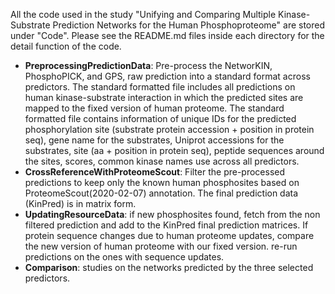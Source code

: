 All the code used in the study "Unifying and Comparing Multiple Kinase-Substrate Prediction Networks for the Human Phosphoproteome" are stored under "Code". Please see the README.md files inside each directory for the detail function of the code. 

- **PreprocessingPredictionData**: Pre-process the NetworKIN, PhosphoPICK, and GPS, raw prediction into a standard format across predictors.  The standard formatted file includes all predictions on human kinase-substrate interaction in which the predicted sites are mapped to the fixed version of human proteome.  The standard formatted file contains information of unique IDs for the predicted phosphorylation site (substrate protein accession + position in protein seq), gene name for the substrates, Uniprot accessions for the substrates, site (aa + position in protein seq), peptide sequences around the sites, scores, common kinase names use across all predictors.
- **CrossReferenceWithProteomeScout**: Filter the pre-processed predictions to keep only the known human phosphosites based on ProteomeScout(2020-02-07) annotation. The final prediction data (KinPred) is in matrix form.
- **UpdatingResourceData**: if new phosphosites found, fetch from the non filtered prediction and add to the KinPred final prediction matrices. If protein sequence changes due to human proteome updates, compare the new version of human proteome with our fixed version. re-run predictions on the ones with sequence updates. 
- **Comparison**: studies on the networks predicted by the three selected predictors. 
